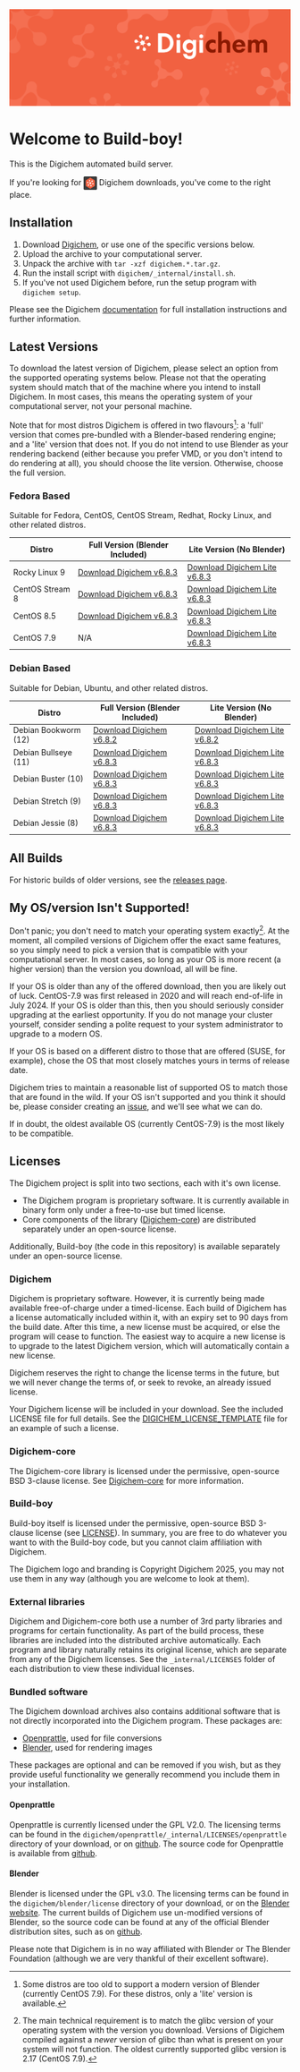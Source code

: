 <img src="Banner.png" alt="Banner" />

# Welcome to Build-boy!

This is the Digichem automated build server.

If you're looking for <img src="Logo.png" alt="Banner" height=24 valign=middle /> Digichem downloads, you've come to the right place.

## Installation

1. Download <!-- Quick-Download --> [Digichem](https://github.com/Digichem-Project/build-boy/releases/download/6.8.3-CentOS-Stream-8/digichem.6.8.3.CentOS-Stream-8-blender.tar.gz), or use one of the specific versions below.
1. Upload the archive to your computational server.
1. Unpack the archive with `tar -xzf digichem.*.tar.gz`.
1. Run the install script with `digichem/_internal/install.sh`.
1. If you've not used Digichem before, run the setup program with `digichem setup`.

Please see the Digichem [documentation](https://doc.digi-chem.co.uk) for full installation instructions and further information.

## Latest Versions

To download the latest version of Digichem, please select an option from the supported operating systems below.
Please not that the operating system should match that of the machine where you intend to install Digichem.
In most cases, this means the operating system of your computational server, not your personal machine.

Note that for most distros Digichem is offered in two flavours[^1]: a 'full' version that comes pre-bundled with a Blender-based rendering engine;
and a 'lite' version that does not. If you do not intend to use Blender as your rendering backend (either because you prefer VMD, or you don't intend to do rendering at all),
you should choose the lite version. Otherwise, choose the full version.

### Fedora Based

Suitable for Fedora, CentOS, CentOS Stream, Redhat, Rocky Linux, and other related distros.

| Distro | Full Version (Blender Included) | Lite Version (No Blender) |
|--------|---------------------------|---------------------------------|
| Rocky Linux 9 | <!-- Rocky-Linux-9 --> [Download Digichem v6.8.3](https://github.com/Digichem-Project/build-boy/releases/download/6.8.3-Rocky-Linux-9/digichem.6.8.3.Rocky-Linux-9-blender.tar.gz) | [Download Digichem Lite v6.8.3](https://github.com/Digichem-Project/build-boy/releases/download/6.8.3-Rocky-Linux-9/digichem.6.8.3.Rocky-Linux-9.tar.gz) |
| CentOS Stream 8 | <!-- CentOS-Stream-8 --> [Download Digichem v6.8.3](https://github.com/Digichem-Project/build-boy/releases/download/6.8.3-CentOS-Stream-8/digichem.6.8.3.CentOS-Stream-8-blender.tar.gz) | [Download Digichem Lite v6.8.3](https://github.com/Digichem-Project/build-boy/releases/download/6.8.3-CentOS-Stream-8/digichem.6.8.3.CentOS-Stream-8.tar.gz) |
| CentOS 8.5 | <!-- CentOS-8.5 --> [Download Digichem v6.8.3](https://github.com/Digichem-Project/build-boy/releases/download/6.8.3-CentOS-8.5/digichem.6.8.3.CentOS-8.5-blender.tar.gz) | [Download Digichem Lite v6.8.3](https://github.com/Digichem-Project/build-boy/releases/download/6.8.3-CentOS-8.5/digichem.6.8.3.CentOS-8.5.tar.gz) |
| CentOS 7.9 | <!-- CentOS-7.9 --> N/A | [Download Digichem Lite v6.8.3](https://github.com/Digichem-Project/build-boy/releases/download/6.8.3-CentOS-7.9/digichem.6.8.3.CentOS-7.9.tar.gz) |

### Debian Based

Suitable for Debian, Ubuntu, and other related distros.

| Distro | Full Version (Blender Included) | Lite Version (No Blender) |
|--------|---------------------------|---------------------------------|
| Debian Bookworm (12) | <!-- Debian-Bookworm --> [Download Digichem v6.8.2](https://github.com/Digichem-Project/build-boy/releases/download/6.8.2-Debian-Bookworm/digichem.6.8.2.Debian-Bookworm-blender.tar.gz) | [Download Digichem Lite v6.8.2](https://github.com/Digichem-Project/build-boy/releases/download/6.8.2-Debian-Bookworm/digichem.6.8.2.Debian-Bookworm.tar.gz) |
| Debian Bullseye (11) | <!-- Debian-Bullseye --> [Download Digichem v6.8.3](https://github.com/Digichem-Project/build-boy/releases/download/6.8.3-Debian-Bullseye/digichem.6.8.3.Debian-Bullseye-blender.tar.gz) | [Download Digichem Lite v6.8.3](https://github.com/Digichem-Project/build-boy/releases/download/6.8.3-Debian-Bullseye/digichem.6.8.3.Debian-Bullseye.tar.gz) |
| Debian Buster (10) | <!-- Debian-Buster --> [Download Digichem v6.8.3](https://github.com/Digichem-Project/build-boy/releases/download/6.8.3-Debian-Buster/digichem.6.8.3.Debian-Buster-blender.tar.gz) | [Download Digichem Lite v6.8.3](https://github.com/Digichem-Project/build-boy/releases/download/6.8.3-Debian-Buster/digichem.6.8.3.Debian-Buster.tar.gz) |
| Debian Stretch (9) | <!-- Debian-Stretch --> [Download Digichem v6.8.3](https://github.com/Digichem-Project/build-boy/releases/download/6.8.3-Debian-Stretch/digichem.6.8.3.Debian-Stretch-blender.tar.gz) | [Download Digichem Lite v6.8.3](https://github.com/Digichem-Project/build-boy/releases/download/6.8.3-Debian-Stretch/digichem.6.8.3.Debian-Stretch.tar.gz) |
| Debian Jessie (8) | <!-- Debian-Jessie --> [Download Digichem v6.8.3](https://github.com/Digichem-Project/build-boy/releases/download/6.8.3-Debian-Jessie/digichem.6.8.3.Debian-Jessie-blender.tar.gz) | [Download Digichem Lite v6.8.3](https://github.com/Digichem-Project/build-boy/releases/download/6.8.3-Debian-Jessie/digichem.6.8.3.Debian-Jessie.tar.gz) |

## All Builds

For historic builds of older versions, see the [releases page](https://github.com/Digichem-Project/build-boy/releases).

## My OS/version Isn't Supported!

Don't panic; you don't need to match your operating system exactly[^2]. At the moment, all compiled
versions of Digichem offer the exact same features, so you simply need to pick a version that is compatible
with your computational server. In most cases, so long as your OS is more recent (a higher version) than
the version you download, all will be fine.

If your OS is older than any of the offered download, then you are likely out of luck. CentOS-7.9 was first
released in 2020 and will reach end-of-life in July 2024. If your OS is older than this, then you should
seriously consider upgrading at the earliest opportunity. If you do not manage your cluster yourself,
consider sending a polite request to your system administrator to upgrade to a modern OS.

If your OS is based on a different distro to those that are offered (SUSE, for example), chose the OS
that most closely matches yours in terms of release date.

Digichem tries to maintain a reasonable list of supported OS to match those that are found in the wild.
If your OS isn't supported and you think it should be, please consider creating an
[issue](https://github.com/Digichem-Project/build-boy/issues), and we'll see what we can do.

If in doubt, the oldest available OS (currently CentOS-7.9) is the most likely to be compatible.

[^1]: Some distros are too old to support a modern version of Blender (currently CentOS 7.9). For these distros, only a 'lite' version is available.
[^2]: The main technical requirement is to match the glibc version of your operating system with the version you download.
Versions of Digichem compiled against a *newer* version of glibc than what is present on your system will not function.
The oldest currently supported glibc version is 2.17 (CentOS 7.9).


## Licenses

The Digichem project is split into two sections, each with it's own license.
 - The Digichem program is proprietary software. It is currently available in binary form only under a free-to-use but timed license. 
 - Core components of the library ([Digichem-core](https://github.com/Digichem-Project/digichem-core)) are distributed separately under an open-source license.

Additionally, Build-boy (the code in this repository) is available separately under an open-source license.

### Digichem

Digichem is proprietary software. However, it is currently being made available free-of-charge under a timed-license.
Each build of Digichem has a license automatically included within it, with an expiry set to
90 days from the build date. After this time, a new license must be acquired, or else the 
program will cease to function. The easiest way to acquire a new license is to upgrade to the
latest Digichem version, which will automatically contain a new license.

Digichem reserves the right to change the license terms in the future, but we will never change the terms of, or seek to revoke,
an already issued license.

Your Digichem license will be included in your download. See the included LICENSE file for full details.
See the [DIGICHEM_LICENSE_TEMPLATE](DIGICHEM_LICENSE_TEMPLATE.md) file for an example of such a license.

### Digichem-core

The Digichem-core library is licensed under the permissive, open-source BSD 3-clause license.
See [Digichem-core](https://github.com/Digichem-Project/digichem-core) for more information.

### Build-boy

Build-boy itself is licensed under the permissive, open-source BSD 3-clause license (see [LICENSE](LICENSE)).
In summary, you are free to do whatever you want to with the Build-boy code, but you cannot claim
affiliation with Digichem.

The Digichem logo and branding is Copyright Digichem 2025, you may not use them in any way (although you are welcome to look at them).

### External libraries

Digichem and Digichem-core both use a number of 3rd party libraries and programs for certain functionality.
As part of the build process, these libraries are included into the distributed archive automatically.
Each program and library naturally retains its original license, which are separate from any of the Digichem licenses.
See the `_internal/LICENSES` folder of each distribution to view these individual licenses.

### Bundled software

The Digichem download archives also contains additional software that is not directly incorporated into the Digichem program. These packages are:

 - [Openprattle](https://github.com/Digichem-Project/openprattle), used for file conversions
 - [Blender](https://www.blender.org/), used for rendering images

These packages are optional and can be removed if you wish, but as they provide useful functionality we generally recommend you include them in your installation.

#### Openprattle

Openprattle is currently licensed under the GPL V2.0. The licensing terms can be found in the `digichem/openprattle/_internal/LICENSES/openprattle` directory of your download, or on [github](https://github.com/Digichem-Project/openprattle/blob/main/LICENSE).
The source code for Openprattle is available from [github](https://github.com/Digichem-Project/openprattle).

#### Blender

Blender is licensed under the GPL v3.0. The licensing terms can be found in the `digichem/blender/license` directory of your download, or on the [Blender website](https://www.blender.org/about/license/).
The current builds of Digichem use un-modified versions of Blender, so the source code can be found at any of the official Blender distribution sites, such as on [github](https://github.com/blender/blender).

Please note that Digichem is in no way affiliated with Blender or The Blender Foundation (although we are very thankful of their excellent software).